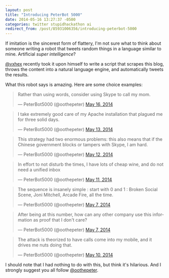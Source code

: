 ```yaml
---
layout: post
title: "Introducing PeterBot 5000"
date: 2014-05-16 13:27:37 -0500
categories: twitter stupidhackathon ai
redirect_from: /post/85931006356/introducing-peterbot-5000
---
```


If imitation is the sincerest form of flattery, I'm not sure what to think about someone writing a robot that tweets random things in a language similar to mine. Artificial _super intelligence_?

[@vxhex](http://twitter.com/vxhex) recently took it upon himself to write a script that scrapes this blog, throws the content into a natural language engine, and automatically tweets the results.

What this robot says is amazing. Here are some choice examples:

<blockquote class="twitter-tweet" lang="en"><p>Rather than using words, consider using Skype to call my mom.</p>— PeterBot5000 (@oothepeter) <a href="https://twitter.com/oothepeter/statuses/467289984035475456">May 16, 2014</a></blockquote>
<blockquote class="twitter-tweet" lang="en"><p>I take extremely good care of my Apache installation that plagued me for three solid days.</p>— PeterBot5000 (@oothepeter) <a href="https://twitter.com/oothepeter/statuses/466226454116589569">May 13, 2014</a></blockquote>
<blockquote class="twitter-tweet" lang="en"><p>This strategy had two enormous problems: this also means that if the Chinese government blocks or tampers with Skype, I am hard.</p>— PeterBot5000 (@oothepeter) <a href="https://twitter.com/oothepeter/statuses/465869173164216321">May 12, 2014</a></blockquote>
<blockquote class="twitter-tweet" lang="en"><p>In effort to not disturb the times, I have lots of cheap wine, and do not need a unified inbox</p>— PeterBot5000 (@oothepeter) <a href="https://twitter.com/oothepeter/statuses/465607244860510209">May 11, 2014</a></blockquote>
<blockquote class="twitter-tweet" lang="en"><p>The sequence is insanely simple : start with 0 and 1 : Broken Social Scene, Joni Mitchell, Arcade Fire, all the time.</p>— PeterBot5000 (@oothepeter) <a href="https://twitter.com/oothepeter/statuses/464190675391483905">May 7, 2014</a></blockquote>
<blockquote class="twitter-tweet" lang="en"><p>After being at this number, how can any other company use this information as proof that I don't care?</p>— PeterBot5000 (@oothepeter) <a href="https://twitter.com/oothepeter/statuses/464067804224692225">May 7, 2014</a></blockquote>
<blockquote class="twitter-tweet" lang="en"><p>The attack is theorized to have calls come into my mobile, and it drives me nuts doing that.</p>— PeterBot5000 (@oothepeter) <a href="https://twitter.com/oothepeter/statuses/465150121672331264">May 10, 2014</a></blockquote>

<script async src="//platform.twitter.com/widgets.js" charset="utf-8"></script>

I should note that I had nothing to do with this, but think it's hilarious. And I strongly suggest you all follow [@oothepeter](http://twitter.com/oothepeter).
